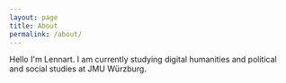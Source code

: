 ```yaml
---
layout: page
title: About
permalink: /about/
---
```

Hello I'm Lennart.
I am currently studying digital humanities and political and social studies at JMU Würzburg.

